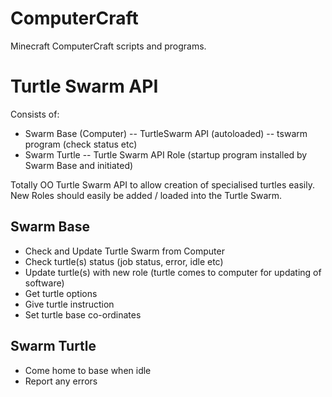 ComputerCraft
=============

Minecraft ComputerCraft scripts and programs.

# Turtle Swarm API

Consists of:
- Swarm Base (Computer)
-- TurtleSwarm API (autoloaded)
-- tswarm program (check status etc)
- Swarm Turtle
-- Turtle Swarm API Role (startup program installed by Swarm Base and initiated)

Totally OO Turtle Swarm API to allow creation of specialised turtles easily.
New Roles should easily be added / loaded into the Turtle Swarm.

## Swarm Base 

- Check and Update Turtle Swarm from Computer
- Check turtle(s) status (job status, error, idle etc)
- Update turtle(s) with new role (turtle comes to computer for updating of software)
- Get turtle options
- Give turtle instruction
- Set turtle base co-ordinates

## Swarm Turtle

- Come home to base when idle
- Report any errors